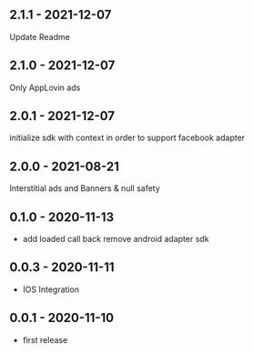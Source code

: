 ## 2.1.1 - 2021-12-07
Update Readme
## 2.1.0 - 2021-12-07
Only AppLovin ads
## 2.0.1 - 2021-12-07
initialize sdk with context in order to support facebook adapter
## 2.0.0 - 2021-08-21
Interstitial ads and Banners & null safety 
## 0.1.0 - 2020-11-13

* add loaded call back remove android adapter sdk

## 0.0.3 - 2020-11-11

* IOS Integration

## 0.0.1 - 2020-11-10

* first release

